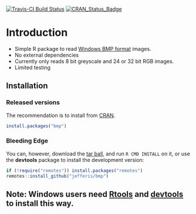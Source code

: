 [![Travis-CI Build Status](https://travis-ci.org/jefferis/bmp.svg?branch=master)](https://travis-ci.org/jefferis/bmp)
[![CRAN_Status_Badge](http://www.r-pkg.org/badges/version/bmp)](https://cran.r-project.org/package=bmp)

Introduction
============
  * Simple R package to read [Windows BMP format][bmp] images.
  * No external dependencies
  * Currently only reads 8 bit greyscale and 24 or 32 bit RGB images.
  * Limited testing


## Installation
### Released versions
The recommendation is to install from [CRAN](https://cran.r-project.org/).

```r
install.packages("bmp")
```

### Bleeding Edge
You can, however, download the [tar ball](https://github.com/jefferis/bmp/tarball/master), and run `R CMD INSTALL` on it, or use the **devtools** package to install the development version:

```r
if (!require("remotes")) install.packages("remotes")
remotes::install_github("jefferis/bmp")
```

Note: Windows users need [Rtools](https://cran.r-project.org/bin/windows/Rtools/) and [devtools](https://CRAN.R-project.org/package=devtools) to install this way.
----

  [bmp]: https://en.wikipedia.org/wiki/BMP_file_format
